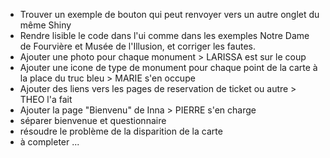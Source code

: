- Trouver un exemple de bouton qui peut renvoyer vers un autre onglet du même Shiny
- Rendre lisible le code dans l'ui comme dans les exemples Notre Dame de Fourvière et Musée de l'Illusion, et corriger les fautes.
- Ajouter une photo pour chaque monument > LARISSA est sur le coup
- Ajouter une icone de type de monument pour chaque point de la carte à la place du truc bleu > MARIE s'en occupe
- Ajouter des liens vers les pages de reservation de ticket ou autre > THEO l'a fait
- Ajouter la page "Bienvenu" de Inna > PIERRE s'en charge
- séparer bienvenue et questionnaire
- résoudre le problème de la disparition de la carte
- à completer ...
